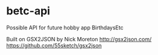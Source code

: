 # betc-api
Possible API for future hobby app BirthdaysEtc

Built on GSX2JSON by Nick Moreton
http://gsx2json.com/
https://github.com/55sketch/gsx2json
